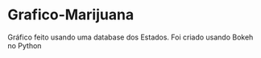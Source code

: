 # Grafico-Marijuana
 Gráfico feito usando uma database dos Estados. Foi criado usando Bokeh no Python

